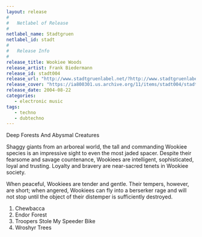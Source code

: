 ```yaml
---
layout: release
#
#   Netlabel of Release
#
netlabel_name: Stadtgruen
netlabel_id: stadt
#
#   Release Info
#
release_title: Wookiee Woods 
release_artist: Frank Biedermann
release_id: stadt004
release_url: "http://www.stadtgruenlabel.net/?http://www.stadtgruenlabel.net/index.php?locator=releases&id=8"
release_cover: "https://ia800301.us.archive.org/11/items/stadt004/stadt004_large.jpg"
release_date: 2004-08-22
categories:
   - electronic music
tags:
   - techno
   - dubtechno
---
```

Deep Forests And Abysmal Creatures

Shaggy giants from an arboreal world, the tall and commanding Wookiee species is an impressive sight to even the most jaded spacer. Despite their fearsome and savage countenance, Wookiees are intelligent, sophisticated, loyal and trusting. Loyalty and bravery are near-sacred tenets in Wookiee society.

When peaceful, Wookiees are tender and gentle. Their tempers, however, are short; when angered, Wookiees can fly into a berserker rage and will not stop until the object of their distemper is sufficiently destroyed.

1. Chewbacca
2. Endor Forest
3. Troopers Stole My Speeder Bike
4. Wroshyr Trees